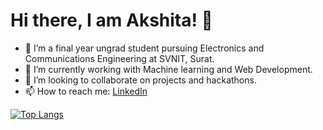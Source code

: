 # Hi there, I am Akshita! 👋

- 🔭 I’m a final year ungrad student pursuing Electronics and Communications Engineering at SVNIT, Surat.   
- 🌱 I’m currently working with Machine learning and Web Development.
- 👯 I’m looking to collaborate on projects and hackathons.
- 📫 How to reach me: <a href="https://www.linkedin.com/in/akshita-gupta-957587194/" title="Learn Markdown">LinkedIn</a>

[![Top Langs](https://github-readme-stats.vercel.app/api/top-langs/?username=anuraghazra)](https://github.com/anuraghazra/github-readme-stats)




<!--
**akshitagupta20/akshitagupta20** is a ✨ _special_ ✨ repository because its `README.md` (this file) appears on your GitHub profile.

![Akshita Gupta's GitHub stats](https://github-readme-stats.vercel.app/api?username=akshitagupta20&show_icons=true&theme=radical)

[![Top Langs](https://github-readme-stats.vercel.app/api/top-langs/?username=akshitagupta20&layout=compact)](https://github.com/anuraghazra/github-readme-stats)


Here are some ideas to get you started:

- 🔭 I’m pursuing Electronics and Communications Engineering at SVNIT, Surat.   
- 🌱 I’m currently working with Machine learning and web development.
- 👯 I’m looking to collaborate on projects and hackathons.
- 🤔 I’m looking for help with ...
- 💬 Ask me about ...
- 📫 How to reach me: LinkedIn

-->
